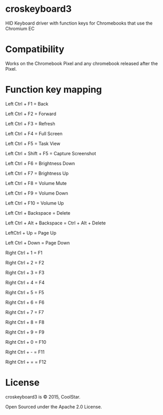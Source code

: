 # croskeyboard3
HID Keyboard driver with function keys for Chromebooks that use the Chromium EC

# Compatibility
Works on the Chromebook Pixel and any chromebook released after the Pixel.

# Function key mapping

Left Ctrl + F1 = Back

Left Ctrl + F2 = Forward

Left Ctrl + F3 = Refresh

Left Ctrl + F4 = Full Screen

Left Ctrl + F5 = Task View

Left Ctrl + Shift + F5 = Capture Screenshot

Left Ctrl + F6 = Brightness Down

Left Ctrl + F7 = Brightness Up

Left Ctrl + F8 = Volume Mute

Left Ctrl + F9 = Volume Down

Left Ctrl + F10 = Volume Up

Left Ctrl + Backspace = Delete

Left Ctrl + Alt + Backspace = Ctrl + Alt + Delete

LeftCtrl + Up = Page Up

Left Ctrl + Down = Page Down

Right Ctrl + 1 = F1

Right Ctrl + 2 = F2

Right Ctrl + 3 = F3

Right Ctrl + 4 = F4

Right Ctrl + 5 = F5

Right Ctrl + 6 = F6

Right Ctrl + 7 = F7

Right Ctrl + 8 = F8

Right Ctrl + 9 = F9

Right Ctrl + 0 = F10

Right Ctrl + - = F11

Right Ctrl + = = F12

# License
croskeyboard3 is © 2015, CoolStar.

Open Sourced under the Apache 2.0 License.
